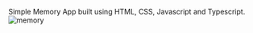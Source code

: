 Simple Memory App built using HTML, CSS, Javascript and Typescript.
![memory](https://user-images.githubusercontent.com/22280179/162628303-890c6d65-1e54-486c-948c-c472b5f9722b.png)
